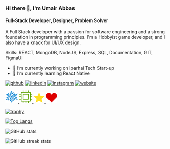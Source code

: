 ### Hi there 👋, I'm Umair Abbas
#### Full-Stack Developer, Designer, Problem Solver
A Full Stack developer with a passion for software engineering and a strong foundation in programming principles. I'm a Hobbyist game developer, and I also have a knack for UI/UX design.

Skills: REACT, MongoDB, NodeJS, Express, SQL, Documentation, GIT, FigmaUI

- 🔭 I’m currently working on Iparhai Tech Start-up 
- 🌱 I’m currently learning React Native 


[<img src='https://cdn.jsdelivr.net/npm/simple-icons@3.0.1/icons/github.svg' alt='github' height='40'>](https://github.com/UmairAbbas78)  [<img src='https://cdn.jsdelivr.net/npm/simple-icons@3.0.1/icons/linkedin.svg' alt='linkedin' height='40'>](https://www.linkedin.com/in/abbas-u)  [<img src='https://cdn.jsdelivr.net/npm/simple-icons@3.0.1/icons/instagram.svg' alt='instagram' height='40'>](https://www.instagram.com/okra_dev)  [<img src='https://cdn.jsdelivr.net/npm/simple-icons@3.0.1/icons/icloud.svg' alt='website' height='40'>](https://umairabbas78.github.io/23/)  

<div style="color: #00FFFF;">
  <a href="https://archiveprogram.github.com/">
    <img src="https://raw.githubusercontent.com/acervenky/animated-github-badges/master/assets/acbadge.gif" width="40" height="40">
  </a>
  <a href="https://docs.github.com/en/developers">
    <img src="https://raw.githubusercontent.com/acervenky/animated-github-badges/master/assets/devbadge.gif" width="40" height="40">
  </a>
  <a href="https://stars.github.com/">
    <img src="https://raw.githubusercontent.com/acervenky/animated-github-badges/master/assets/starbadge.gif" width="35" height="35">
  </a>
  <a href="https://docs.github.com/en/github/supporting-the-open-source-community-with-github-sponsors">
    <img src="https://raw.githubusercontent.com/acervenky/animated-github-badges/master/assets/sponsorbadge.gif" width="35" height="35">
  </a>
</div>



[![trophy](https://github-profile-trophy.vercel.app/?username=UmairAbbas78)](https://github.com/ryo-ma/github-profile-trophy)

[![Top Langs](https://github-readme-stats.vercel.app/api/top-langs/?username=UmairAbbas78)](https://github.com/anuraghazra/github-readme-stats)

![GitHub stats](https://github-readme-stats.vercel.app/api?username=UmairAbbas78&show_icons=true)  

![GitHub streak stats](https://streak-stats.demolab.com/?user=UmairAbbas78)  

